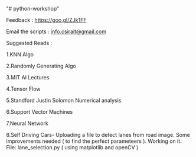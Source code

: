 "# python-workshop" 



Feedback : https://goo.gl/ZJk1FF

Email the scripts : info.csirait@gmail.com


Suggested Reads : 

  1.KNN Algo
  
  2.Randomly Generating Algo
  
  3.MIT AI Lectures
  
  4.Tensor Flow
  
  5.Standford Justin Solomon Numerical analysis
  
  6.Support Vector Machines
  
  7.Neural Network
  
  8.Self Driving Cars- Uploading a file to detect lanes from road image. Some improvements needed ( to find the perfect parameteers ).                            Working on it. File: lane_selection.py ( using matplotlib and openCV )
